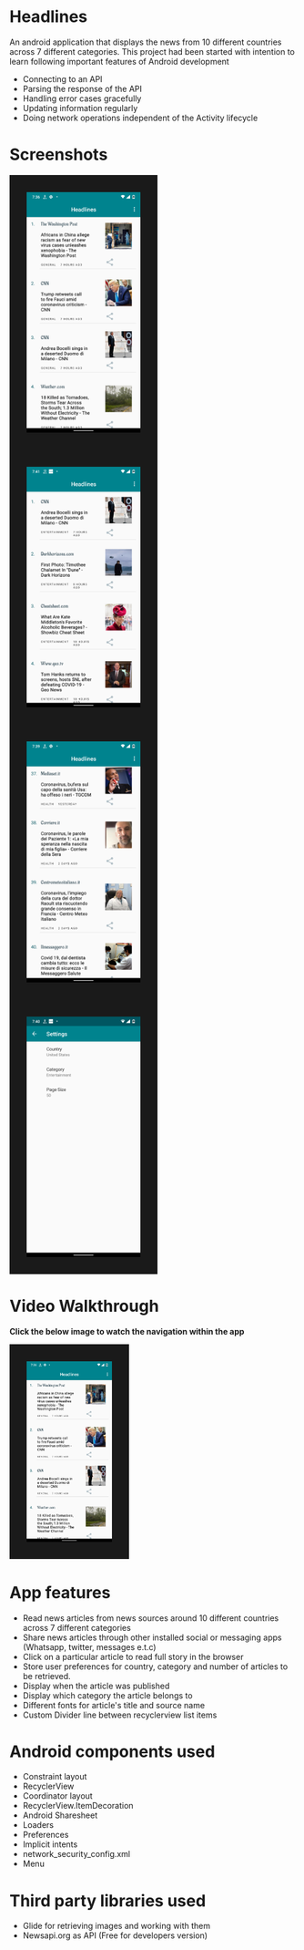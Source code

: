 # Headlines
An android application that displays the news from 10 different countries across 7 different categories.
This project had been started with intention to learn following important features of Android development

* Connecting to an API
* Parsing the response of the API
* Handling error cases gracefully
* Updating information regularly
* Doing network operations independent of the Activity lifecycle



# Screenshots

<img src="/Screenshots/HomeScreen1.png" width="200" align="center" border="30"> 


<img src="/Screenshots/HomeScreen2.png" width="200" align="center" border="30"> 


<img src="/Screenshots/HomeScreen3.png" width="200" align="center" border="30"> 


<img src="/Screenshots/settingsScreen.png" width="200" align="center" border="30"> 


# Video Walkthrough

**Click the below image to watch the navigation within the app**

<a href="https://www.youtube.com/watch?v=WUcZNSM_mQs&t=1s
" target="_blank"><img src="/Screenshots/HomeScreen1.png" 
alt="Click to watch the video" width="150"  border="30" /></a>


# App features

* Read news articles from news sources around 10 different countries across 7 different categories
* Share news articles through other installed social or messaging apps (Whatsapp, twitter, messages e.t.c)
* Click on a particular article to read full story in the browser
* Store user preferences for country, category and number of articles to be retrieved.
* Display when the article was published
* Display which category the article belongs to
* Different fonts for article's title and source name 
* Custom Divider line between recyclerview list items



# Android components used

* Constraint layout
* RecyclerView
* Coordinator layout
* RecyclerView.ItemDecoration 
* Android Sharesheet
* Loaders
* Preferences
* Implicit intents
* network_security_config.xml
* Menu




# Third party libraries used

* Glide for retrieving images and working with them
* Newsapi.org as API (Free for developers version)






